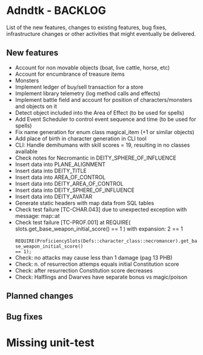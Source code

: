 # Adndtk - BACKLOG
 
List of the new features, changes to existing features, bug fixes, infrastructure changes or other activities that might eventually be delivered.

## New features
  * Account for non movable objects (boat, live cattle, horse, etc)
  * Account for encumbrance of treasure items
  * Monsters
  * Implement ledger of buy/sell transaction for a store
  * Implement library telemetry (log method calls and effects)
  * Implement battle field and account for position of characters/monsters and objects on it
  * Detect object included into the Area of Effect (to be used for spells)
  * Add Event Scheduler to control event sequence and time (to be used for spells)
  * Fix name generation for enum class magical_item (+1 or similar objects)
  * Add place of birth in character generation in CLI tool
  * CLI: Handle demihumans with skill scores = 19, resulting in no classes available
  * Check notes for Necromantic in DEITY_SPHERE_OF_INFLUENCE
  * Insert data into PLANE_ALIGNMENT
  * Insert data into DEITY_TITLE
  * Insert data into AREA_OF_CONTROL
  * Insert data into DEITY_AREA_OF_CONTROL
  * Insert data into DEITY_SPHERE_OF_INFLUENCE
  * Insert data into DEITY_AVATAR
  * Generate static headers with map data from SQL tables
  * Check test failure [TC-CHAR.043] due to unexpected exception with message: map::at
  * Check test failure [TC-PROF.001] at REQUIRE( slots.get_base_weapon_initial_score() == 1 ) with expansion: 2 == 1
        <br><code>
        REQUIRE(ProficiencySlots(Defs::character_class::necromancer).get_base_weapon_initial_score() == 1);
        </code>
  * Check: no attacks may cause less than 1 damage (pag 13 PHB)
  * Check: n. of resurrection attemps equals initial Constitution score
  * Check: after resurrection Constitution score decreases
  * Check: Halflings and Dwarves have separate bonus vs magic/poison
  
## Planned changes

## Bug fixes

# Missing unit-test
